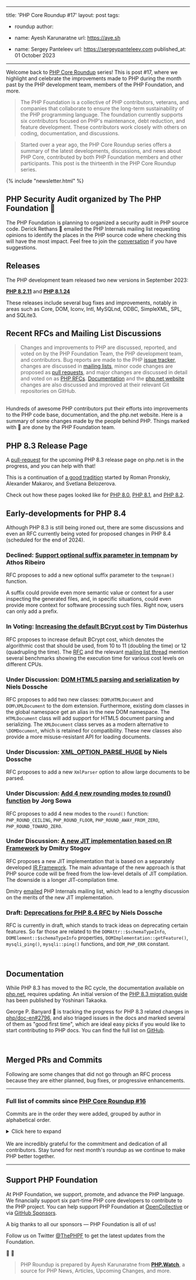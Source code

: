 
---
title: 'PHP Core Roundup #17'
layout: post
tags:
  - roundup
author:
  - name: Ayesh Karunaratne
    url: https://aye.sh
  
  - name: Sergey Panteleev
    url: https://sergeypanteleev.com
published_at: 01 October 2023

---

Welcome back to [PHP Core Roundup](/blog/tag/roundup/) series! This is post #17, where we highlight and celebrate the improvements made to PHP during the month past by the PHP development team, members of the PHP Foundation, and more.

> The PHP Foundation is a collective of PHP contributors, veterans, and companies that collaborate to ensure the long-term sustainability of the PHP programming language. The foundation currently supports six contributors focused on PHP's maintenance, debt reduction, and feature development. These contributors work closely with others on coding, documentation, and discussions.

> Started over a year ago, the PHP Core Roundup series offers a summary of the latest developments, discussions, and news about PHP Core, contributed by both PHP Foundation members and other participants. This post is the thirteenth in the PHP Core Roundup series.

{% include "newsletter.html" %}

## PHP Security Audit organized by The PHP Foundation 💜

The PHP Foundation is planning to organized a security audit in PHP source code. Derick Rethans 💜 emailed the PHP Internals mailing list requesting opinions to identify the places in the PHP source code where checking this will have the most impact. Feel free to join the [conversation](https://externals.io/message/121135) if you have suggestions.

## Releases

The PHP development team released two new versions in September 2023:

**[PHP 8.2.11](TODO)** and **[PHP 8.1.24](TODO)**

These releases include several bug fixes and improvements, notably in areas such as Core, DOM, Iconv, Intl, MySQLnd, ODBC, SimpleXML, SPL, and SQLite3.

## Recent RFCs and Mailing List Discussions


> Changes and improvements to PHP are discussed, reported, and voted on by the PHP Foundation Team, the PHP development team, and contributors. Bug reports are made to the PHP [issue tracker](https://github.com/php/php-src/issues), changes are discussed in [mailing lists](https://www.php.net/mailing-lists.php), minor code changes are proposed as [pull requests](https://github.com/php/php-src/issues), and major changes are discussed in detail and voted on as [PHP RFCs](https://wiki.php.net/rfc). [Documentation](https://github.com/php/doc-en/) and the [php.net website](https://github.com/php/web-php) changes are also discussed and improved at their relevant Git repositories on GitHub.

<br>
Hundreds of awesome PHP contributors put their efforts into improvements to the PHP code base, documentation, and the php.net website. Here is a summary of some changes made by the people behind PHP. Things marked with 💜 are done by the PHP Foundation team.

## PHP 8.3 Release Page

A [pull-request](https://github.com/php/web-php/pull/807) for the upcoming PHP 8.3 release page on php.net is in the progress, and you can help with that!

This is a continuation of [a good tradition](https://externals.io/message/112026) started by Roman Pronskiy, Alexander Makarov, and Svetlana Belozerova.

Check out how these pages looked like for [PHP 8.0](https://www.php.net/releases/8.0/en.php), [PHP 8.1](https://www.php.net/releases/8.1/en.php), and [PHP 8.2](https://www.php.net/releases/8.2/en.php).

## Early-developments for PHP 8.4

Although PHP 8.3 is still being ironed out, there are some discussions and even an RFC currently being voted for proposed changes in PHP 8.4 (scheduled for the end of 2024).

### Declined: [Support optional suffix parameter in tempnam](https://wiki.php.net/rfc/tempnam-suffix-v2) by Athos Ribeiro

RFC proposes to add a new optional suffix parameter to the `tempnam()` function.

A suffix could provide even more semantic value or context for a user inspecting the generated files, and, in specific situations, could even provide more context for software processing such files. Right now, users can only add a prefix.

### In Voting: [Increasing the default BCrypt cost](https://wiki.php.net/rfc/bcrypt_cost_2023) by Tim Düsterhus

RFC proposes to increase default BCrypt cost, which denotes the algorithmic cost that should be used, from 10 to 11 (doubling the time) or 12 (quadrupling the time). The [RFC](https://wiki.php.net/rfc/bcrypt_cost_2023) and the relevant [mailing list thread](https://externals.io/message/121004) mention several benchmarks showing the execution time for various cost levels on different CPUs.

### Under Discussion: [DOM HTML5 parsing and serialization](https://wiki.php.net/rfc/domdocument_html5_parser) by Niels Dossche

RFC proposes to add two new classes: `DOM\HTMLDocument` and `DOM\XMLDocument` to the dom extension. Furthermore, existing dom classes in the global namespace get an alias in the new DOM namespace. The `HTMLDocument` class will add support for HTML5 document parsing and serializing. The `XMLDocument` class serves as a modern alternative to `\DOMDocument`, which is retained for compatibility. These new classes also provide a more misuse-resistant API for loading documents.

### Under Discussion: [XML_OPTION_PARSE_HUGE](https://wiki.php.net/rfc/xml_option_parse_huge) by Niels Dossche

RFC proposes to add a new `XmlParser` option to allow large documents to be parsed.

### Under Discussion: [Add 4 new rounding modes to round() function](https://wiki.php.net/rfc/new_rounding_modes_to_round_function) by Jorg Sowa

RFC proposes to add 4 new modes to the `round()` function: `PHP_ROUND_CEILING`, `PHP_ROUND_FLOOR`, `PHP_ROUND_AWAY_FROM_ZERO`, `PHP_ROUND_TOWARD_ZERO`.

### Under Discussion: [A new JIT implementation based on IR Framework](https://wiki.php.net/rfc/jit-ir) by Dmitry Stogov

RFC proposes a new JIT implementation that is based on a separately developed [IR Framework](https://github.com/dstogov/ir). The main advantage of the new approach is that PHP source code will be freed from the low-level details of JIT compilation. The downside is a longer JIT-compilation time.

Dmitry [emailed](https://externals.io/message/121038) PHP Internals mailing list, which lead to a lengthy discussion on the merits of the new JIT implementation.

### Draft: [Deprecations for PHP 8.4 RFC](https://wiki.php.net/rfc/deprecations_php_8_4) by Niels Dossche

RFC is currently in draft, which stands to track ideas on deprecating certain features. So far those are related to the `DOMAttr::$schemaTypeInfo`, `DOMElement::$schemaTypeInfo` properties, `DOMImplementation::getFeature()`, `mysqli_ping()`, `mysqli::ping()` functions, and `DOM_PHP_ERR` constant.

<br>

## Documentation

While PHP 8.3 has moved to the RC cycle, the documentation available on [php.net](https://php.net), requires updating. An initial version of the [PHP 8.3 migration guide](https://www.php.net/manual/en/migration83.php) has been published by Yoshinari Takaoka.

George P. Banyard 💜 is tracking the progress for PHP 8.3 related changes in [php/doc-en#2796](https://github.com/php/doc-en/issues/2796), and also triaged issues in the docs and marked several of them as "good first time", which are ideal easy picks if you would like to start contributing to PHP docs. You can find the full list on [GitHub](https://github.com/php/doc-en/issues?q=is%3Aopen+is%3Aissue+label%3A%22good+first+issue%22).

<br>

## Merged PRs and Commits

Following are some changes that did not go through an RFC process because they are either planned, bug fixes, or progressive enhancements.
 
---

### Full list of commits  since [PHP Core Roundup #16](/blog/2023/09/01/php-core-roundup-16/)

Commits are in the order they were added, grouped by author in alphabetical order.

<details markdown="1">
  <summary>Click here to expand</summary>

### Alex Dowad
 - `PHP_HAVE_BUILTIN_USUB_OVERFLOW` macro is defined even if __builtin_usub_overflow not available in [50ca24251d](https://github.com/php/php-src/commit/50ca24251d)


### Calvin Buckley
 - ODBC unit tests shouldn&#039;t override odbc.ini location in [a648d39297](https://github.com/php/php-src/commit/a648d39297)
 - Fix persistent procedural ODBC connections not getting closed in [5a2b251610](https://github.com/php/php-src/commit/5a2b251610)
 - Fix memory leak with failed SQLPrepare in [a022ec53bd](https://github.com/php/php-src/commit/a022ec53bd)


### David Carlier
 - zend call stack support for haiku w/o using posix pthread api but the in [GH-12103](https://github.com/php/php-src/pull/12103)
 - Fix [GH-12190](https://github.com/php/php-src/issues/12190): `stream_context_create` with address and port at 0 in [d65c80031a](https://github.com/php/php-src/commit/d65c80031a)
 - Fix [GH-12282](https://github.com/php/php-src/issues/12282): `IntlDateFormatter::construct` should throw an exception is the locale field has an invalid value in [a80db7b52a](https://github.com/php/php-src/commit/a80db7b52a)
 - `ext/intl`: expose dateformat UDAT_PATTERN constant in [f6fae19a10](https://github.com/php/php-src/commit/f6fae19a10)
 - Fix [GH-12243](https://github.com/php/php-src/issues/12243), segfault on `IntlDateFormatter::construct` with dateType set to UDAT_PATTERN but not timeType in [84c4336aa3](https://github.com/php/php-src/commit/84c4336aa3)
 - `zend_call_stack_get` implementation for NetBSD in [aef5225394](https://github.com/php/php-src/commit/aef5225394)


### divinity76
 - random: Perform fewer iterations if SKIP_SLOW_TESTS is set in [GH-12279](https://github.com/php/php-src/pull/12279)
 - support running testsuite with negative niceness in [GH-11481](https://github.com/php/php-src/pull/11481)


### Dmitry Stogov
 - Fixed tracing JIT support for CALLABLE_CONVERT in [GH-12156](https://github.com/php/php-src/pull/12156)
 - Fix ws in [3ffa1c4c3e](https://github.com/php/php-src/commit/3ffa1c4c3e)
 - Fixed tracing jit for BIND_INIT_STATIC_OR_JMP in [95edb50b58](https://github.com/php/php-src/commit/95edb50b58)
 - Fixed uninitialized EX(opline) access (possible Zend/tests/gh12073.phpt crash) in [f1f608bf53](https://github.com/php/php-src/commit/f1f608bf53)
 - Use version of PHP SDK binary tools that uses PHP downloads in [b7af61a154](https://github.com/php/php-src/commit/b7af61a154)


### Florian Sowade
 - Fix [GH-12207](https://github.com/php/php-src/issues/12207) memory leak of doc blocks of static properties in [910f579f14](https://github.com/php/php-src/commit/910f579f14)


### George Peter Banyard 💜
 - `ext/mysqli`: Work on making tests parallizable in [GH-11814](https://github.com/php/php-src/pull/11814)
 - `ext/pcntl`: Remove useless call to `zend_get_callable_name()` in [GH-12241](https://github.com/php/php-src/pull/12241)
 - Fixed oss-fuzz [#62294](https://bugs.php.net/bug.php?id=62294): Unsetting variable after ++/-- on string variable warning in [0b614a6c2b](https://github.com/php/php-src/commit/0b614a6c2b)
 - Zend: Remove dependency on `zend.h` for certain headers in [GH-12166](https://github.com/php/php-src/pull/12166)
 - streams: Checking if a stream is castable should not emit warnings for user defined streams in [d68073c23b](https://github.com/php/php-src/commit/d68073c23b)
 - `ext/pdo`: Refactor `pdo_stmt_construct()` to use newer FCI/FCC API in [GH-12142](https://github.com/php/php-src/pull/12142)
 - Fix OSS Fuzz [#61865](https://bugs.php.net/bug.php?id=61865): Undef variable in ++/-- for declared property that is unset in error handler in [8a392eddf9](https://github.com/php/php-src/commit/8a392eddf9)
 - Fixed bug [GH-12020](https://github.com/php/php-src/issues/12020): `intl_get_error_message()` broken after `MessageFormatter::formatMessage()` fails in [a579fa807c](https://github.com/php/php-src/commit/a579fa807c)
 - Add tests for oss-fuzz-61469: Undef dynamic property in ++/-- unset in error handler in [013bb5769b](https://github.com/php/php-src/commit/013bb5769b)


### Graham Campbell
 - Removed incorrect news items for things already in 8.3.x or earlier in [58b8393cce](https://github.com/php/php-src/commit/58b8393cce)


### Ilija Tovilo 💜
 - Use autoconf for recognizing __builtin_unreachable() in [GH-12266](https://github.com/php/php-src/pull/12266)
 - Fix getpriority test with negative return value in [181598d403](https://github.com/php/php-src/commit/181598d403)
 - Use __builtin_unreachable() directly in `ZEND_UNREACHABLE` in [37ce7199f2](https://github.com/php/php-src/commit/37ce7199f2)
 - Move static property check to assert in [GH-12239](https://github.com/php/php-src/pull/12239)
 - Upgrade to macOS 12 in CI in [55ed7690f4](https://github.com/php/php-src/commit/55ed7690f4)
 - Upload callgrind profile to GA in [GH-12212](https://github.com/php/php-src/pull/12212)
 - Fix filter_var with callback and explicit REQUIRE_SCALAR in [c2fb10d2d2](https://github.com/php/php-src/commit/c2fb10d2d2)
 - Use `zend_error_noreturn` for E_ERROR consistently in [692cea5cbc](https://github.com/php/php-src/commit/692cea5cbc)
 - Fix noreturn with warning that should be an error in [2227fefa17](https://github.com/php/php-src/commit/2227fefa17)
 - Improve invalid cpp modifier message in [011071a3b3](https://github.com/php/php-src/commit/011071a3b3)
 - Fix `zend_separate_if_call_and_write` for FUNC_ARGs in [748adf18fc](https://github.com/php/php-src/commit/748adf18fc)
 - Revert &quot;Skip profiling of sqlite3_step&quot; in [3fb09940fc](https://github.com/php/php-src/commit/3fb09940fc)
 - Skip profiling of sqlite3_step in [bb31a75321](https://github.com/php/php-src/commit/bb31a75321)
 - Revert [479e6593](https://github.com/php/php-src/commit/479e65933154f1da92e6a820000e3bd3b2392874) in [3433dab5f7](https://github.com/php/php-src/commit/3433dab5f7)
 - Fix freeing of incompletely initialized closures in [af2110e664](https://github.com/php/php-src/commit/af2110e664)
 - `xfail` mbstring test on Windows 32-bit in [6b74f1f745](https://github.com/php/php-src/commit/6b74f1f745)
 - Fix master branch check in find-target-branch.bat in [9ce9c11ee8](https://github.com/php/php-src/commit/9ce9c11ee8)
 - Include branch in benchmarking information in [ee6f9e294c](https://github.com/php/php-src/commit/ee6f9e294c)


### Jakub Zelenka 💜
 - Prepare NEWS for PHP 8.3.0RC4 in [517411d2fb](https://github.com/php/php-src/commit/517411d2fb)
 - Reduce impact of stream file path check in filestat in [5e8c992c78](https://github.com/php/php-src/commit/5e8c992c78)
 - Fix [GH-12151](https://github.com/php/php-src/issues/12151): str_getcsv ending with escape zero segfualt in [64ebadcac5](https://github.com/php/php-src/commit/64ebadcac5)
 - Use version of PHP SDK binary tools that uses PHP downloads in [GH-12085](https://github.com/php/php-src/pull/12085)


### ju1ius
 - Prevents double call to internal iterator rewind handler in [da7a66d647](https://github.com/php/php-src/commit/da7a66d647)
 - adds failing test case for [GH-12060](https://github.com/php/php-src/issues/12060) in [9658d9ada4](https://github.com/php/php-src/commit/9658d9ada4)


### Kamil Tekiela
 - Remove MySQL 4.1 checks in [83738fc9a4](https://github.com/php/php-src/commit/83738fc9a4)
 - Improve mysqli_character_set_name tests in [5f6bf3edd6](https://github.com/php/php-src/commit/5f6bf3edd6)


### Levi Morrison
 - Set func pointer to null in Closure __invoke in [GH-12275](https://github.com/php/php-src/pull/12275)


### Lewis Cowles
 - ci: more verbose output in [GH-12264](https://github.com/php/php-src/pull/12264)


### Max Semenik
 - Fix [GH-12186](https://github.com/php/php-src/issues/12186): segfault copying/cloning a finalized HashContext in [10f5a06d3c](https://github.com/php/php-src/commit/10f5a06d3c)


### Máté Kocsis 💜
 - Fix predefined constant page synchonization in [cc2a68e588](https://github.com/php/php-src/commit/cc2a68e588)
 - Fix [GH-12123](https://github.com/php/php-src/issues/12123) Make _ZEND_TYPE_PREFIX apply only for MSVC in [45c7e3b06b](https://github.com/php/php-src/commit/45c7e3b06b)
 - Fix type of the `PHP_FLOAT_DIG` constant in [58657ff26a](https://github.com/php/php-src/commit/58657ff26a)
 - Fix type of the `PHP_FLOAT_DIG` constant in [2fad7cdd60](https://github.com/php/php-src/commit/2fad7cdd60)
 - Improve detection of predefined constants in [2cb4d00693](https://github.com/php/php-src/commit/2cb4d00693)
 - Add support for verifying and syncronizing predefined constants with the manual in [0363dbfef4](https://github.com/php/php-src/commit/0363dbfef4)
 - Align class name detection to the new class synopsis format in [c5fb8b6a6b](https://github.com/php/php-src/commit/c5fb8b6a6b)


### Niels Dossche
 - Revert &quot;Fix [GH-10008](https://github.com/php/php-src/issues/10008): Narrowing occurred during type inference of `ZEND_ADD_ARRAY_ELEMENT`&quot; in [643c4ba417](https://github.com/php/php-src/commit/643c4ba417)
 - Fix compile error with -Werror=incompatible-function-pointer-types and old libxml2 in [df89409aba](https://github.com/php/php-src/commit/df89409aba)
 - Fix [GH-10008](https://github.com/php/php-src/issues/10008): Narrowing occurred during type inference of `ZEND_ADD_ARRAY_ELEMENT` in [e72fc12058](https://github.com/php/php-src/commit/e72fc12058)
 - Fix type error on `XSLTProcessor::transformToDoc` return value with SimpleXML in [2a7f23e9b9](https://github.com/php/php-src/commit/2a7f23e9b9)
 - Restore old namespace reconciliation behaviour in [e127f87114](https://github.com/php/php-src/commit/e127f87114)
 - Fix [GH-11997](https://github.com/php/php-src/issues/11997): ctype_alnum 5 times slower in PHP 8.1 or greater in [07811b6390](https://github.com/php/php-src/commit/07811b6390)
 - Fix [GH-12297](https://github.com/php/php-src/issues/12297): PHP Startup: Invalid library (maybe not a PHP library) &#039;mysqlnd.so&#039; in Unknown on line in [14fc3d1566](https://github.com/php/php-src/commit/14fc3d1566)
 - Fix [GH-12167](https://github.com/php/php-src/issues/12167) and [GH-12169](https://github.com/php/php-src/issues/12169): Unable to get comment or processing instruction contents in SimpleXML in [82a84d0b7b](https://github.com/php/php-src/commit/82a84d0b7b)
 - Make sure core module has number 0 in [GH-12272](https://github.com/php/php-src/pull/12272)
 - Extend C14N fast path to HTML documents too in [GH-12293](https://github.com/php/php-src/pull/12293)
 - Remove unnecessary libxml2 version checks in [6a7b96529b](https://github.com/php/php-src/commit/6a7b96529b)
 - Add additional test for special cases for C14N in [916dedf7d7](https://github.com/php/php-src/commit/916dedf7d7)
 - Remove unnecessary invalidation in [554f659602](https://github.com/php/php-src/commit/554f659602)
 - Implement [#53655](https://bugs.php.net/bug.php?id=53655): Improve speed of DOMNode::C14N() on large XML documents in [5d68d61943](https://github.com/php/php-src/commit/5d68d61943)
 - Fix memory leak when calling `xml_parse_into_struct()` twice in [30f26b587a](https://github.com/php/php-src/commit/30f26b587a)
 - Fix return type of stub of `xml_parse_into_struct()` in [b1d9a8d321](https://github.com/php/php-src/commit/b1d9a8d321)
 - Fix [GH-12215](https://github.com/php/php-src/issues/12215): Module entry being overwritten causes type errors in `ext/dom` (PHP 8.4) in [8a812c3fda](https://github.com/php/php-src/commit/8a812c3fda)
 - Fix [GH-12215](https://github.com/php/php-src/issues/12215): Module entry being overwritten causes type errors in `ext/dom` (&lt;= PHP 8.3) in [da6097ffc8](https://github.com/php/php-src/commit/da6097ffc8)
 - Fix bug [#55098](https://bugs.php.net/bug.php?id=55098): SimpleXML iteration produces infinite loop in [1a4e401bf0](https://github.com/php/php-src/commit/1a4e401bf0)
 - Fix [GH-11956](https://github.com/php/php-src/issues/11956): PCRE regular expressions with JIT enabled gives different result in [d61efdfe97](https://github.com/php/php-src/commit/d61efdfe97)
 - Fix [GH-12208](https://github.com/php/php-src/issues/12208): SimpleXML infinite loop when a cast is used inside a foreach in [486276f0f9](https://github.com/php/php-src/commit/486276f0f9)
 - Simplify `php_sxe_count_elements_helper()` by using non-destructive iterator reset in [8f9626c0f7](https://github.com/php/php-src/commit/8f9626c0f7)
 - Add a test case for iterator and empty &amp; var_dump interactions in [fe98a16af7](https://github.com/php/php-src/commit/fe98a16af7)
 - Use `php_sxe_reset_iterator_no_clear_iter_data()` to avoid having to store and restore iterator data in [550ec29821](https://github.com/php/php-src/commit/550ec29821)
 - Remove unnecessary _IS_BOOL case in [GH-12230](https://github.com/php/php-src/pull/12230)
 - Fix [GH-12223](https://github.com/php/php-src/issues/12223): Entity reference produces infinite loop in var_dump/print_r in [39a9e561f9](https://github.com/php/php-src/commit/39a9e561f9)
 - Fix [GH-12192](https://github.com/php/php-src/issues/12192): SimpleXML infinite loop when getName() is called within foreach in [4d888cf53f](https://github.com/php/php-src/commit/4d888cf53f)
 - Simplify node check in simplexml in [0fee720173](https://github.com/php/php-src/commit/0fee720173)
 - Fix [GH-12170](https://github.com/php/php-src/issues/12170): Can&#039;t use xpath with comments in SimpleXML in [747335f100](https://github.com/php/php-src/commit/747335f100)
 - Small optimization in `php_sxe_get_first_node()` by avoiding unwrapping iterator data in [GH-12194](https://github.com/php/php-src/pull/12194)
 - Fix [#52751](https://bugs.php.net/bug.php?id=52751): XPath processing-`instruction()` function is not supported in [107443b311](https://github.com/php/php-src/commit/107443b311)
 - Deduplicate ParentNode and ChildNode interface implementations using @implementation-alias in [f2fede56c8](https://github.com/php/php-src/commit/f2fede56c8)
 - Remove useless SKIP_TEXT() invokes in [GH-12164](https://github.com/php/php-src/pull/12164)
 - Preallocate result array size in simplexml xpath in [d18bab5562](https://github.com/php/php-src/commit/d18bab5562)
 - Remove obsolete libxml2 code in [0ea268b51a](https://github.com/php/php-src/commit/0ea268b51a)
 - Use `zend_get_gc_buffer_add_fcc()` in [49980ee89d](https://github.com/php/php-src/commit/49980ee89d)
 - Fix build with sqlite3 gc and fci/fcc api in [1d59b37742](https://github.com/php/php-src/commit/1d59b37742)
 - Fix [GH-11878](https://github.com/php/php-src/issues/11878): SQLite3 callback functions cause a memory leak with a callable array in [07a9d2fb32](https://github.com/php/php-src/commit/07a9d2fb32)
 - Add `DOMNode::compareDocumentPosition()` in [GH-12146](https://github.com/php/php-src/pull/12146)
 - Replace always-false attribute type check with assertion in [8c2c69494e](https://github.com/php/php-src/commit/8c2c69494e)
 - Update bundled pcre2 to 10.42 in [c4e8f652c5](https://github.com/php/php-src/commit/c4e8f652c5)
 - Remove DOM_NO_ARGS() and DOM_NOT_IMPLEMENTED() in [GH-12147](https://github.com/php/php-src/pull/12147)
 - Tweak behaviour of dynamic properties wrt error handlers in [eee1617f38](https://github.com/php/php-src/commit/eee1617f38)
 - Use `zend_result` as return for properties in `ext/dom` in [GH-12113](https://github.com/php/php-src/pull/12113)
 - Preallocate result array size in xpath in [GH-12105](https://github.com/php/php-src/pull/12105)
 - Add XPath tests for basic types in [7be47953a3](https://github.com/php/php-src/commit/7be47953a3)
 - Add XPath test with a context node in [07c688f224](https://github.com/php/php-src/commit/07c688f224)


### Peter Kokot
 - Remove _IO_cookie_io_functions_t in favor of cookie_io_functions_t in [abed8b8e41](https://github.com/php/php-src/commit/abed8b8e41)
 - Fix too many arguments in FPM ACL compile check in [GH-12242](https://github.com/php/php-src/pull/12242)
 - Remove unused `--with-zlib-dir` configure option in [a8e1b1018d](https://github.com/php/php-src/commit/a8e1b1018d)
 - Remove unneeded `zend_language_parser.h` patch in [GH-12178](https://github.com/php/php-src/pull/12178)


### Remi Collet
 - Fix port conflict 64324 used in `bug51056.phpt` in [80266f80d4](https://github.com/php/php-src/commit/80266f80d4)
 - zip: add new test for dynamic files in [57123ee489](https://github.com/php/php-src/commit/57123ee489)
 - also display PHP version in phpize in [c3c4b5356a](https://github.com/php/php-src/commit/c3c4b5356a)
 - ensure displays_errors is off (default) in [1f2cfd8009](https://github.com/php/php-src/commit/1f2cfd8009)


### Thomas Hurst
 - Fix [GH-12273](https://github.com/php/php-src/issues/12273) - configure __builtin_cpu_init() check in [66a33dbdce](https://github.com/php/php-src/commit/66a33dbdce)
 - Fix [GH-12273](https://github.com/php/php-src/issues/12273) - configure __builtin_cpu_init() check in [d93800ec0f](https://github.com/php/php-src/commit/d93800ec0f)


### Tim Düsterhus
 - abs: Make `value == ZEND_LONG_MIN` an unexpected branch in [9e66bc9b97](https://github.com/php/php-src/commit/9e66bc9b97)
 - round: Make `fractional == 0.5` an unexpected branch in [865535267b](https://github.com/php/php-src/commit/865535267b)
 - Unify type juggling in `math.c` in [GH-12286](https://github.com/php/php-src/pull/12286)
 - UPGRADING: Move the validation of the rounding mode to Backward Incompatible Changes in [659c06d4c9](https://github.com/php/php-src/commit/659c06d4c9)
 - `round()`: Validate the rounding mode in [GH-12252](https://github.com/php/php-src/pull/12252)
 - Reimplement `php_round_helper()` using `modf()` in [GH-12220](https://github.com/php/php-src/pull/12220)
 - Fix #[Override] on traits overriding a parent method without a matching interface in [GH-12205](https://github.com/php/php-src/pull/12205)
 - Show the integer size in `phpinfo()` in [GH-12201](https://github.com/php/php-src/pull/12201)
 - Add abstract __construct() test for #[\Override] (024.phpt) in [0e9d658dd2](https://github.com/php/php-src/commit/0e9d658dd2)
 - Update GitHub Action workflows to `actions/checkout@v4` (8.3+) in [99cd81cd0a](https://github.com/php/php-src/commit/99cd81cd0a)
 - Update GitHub Action workflows to `actions/checkout@v4` in [45e60e585e](https://github.com/php/php-src/commit/45e60e585e)


### twosee
 - Fix `socket_export_stream()` with wrong protocol in [b5da98b972](https://github.com/php/php-src/commit/b5da98b972)

</details>
<br>
We are incredibly grateful for the commitment and dedication of all contributors. Stay tuned for next month's roundup as we continue to make PHP better together.

<br>

---

## Support PHP Foundation

At PHP Foundation, we support, promote, and advance the PHP language. We financially support six part-time PHP core developers to contribute to the PHP project. You can help support PHP Foundation at [OpenCollective](https://opencollective.com/phpfoundation) or via [GitHub Sponsors](https://github.com/sponsors/ThePHPF).

A big thanks to all our sponsors — PHP Foundation is all of us!

Follow us on Twitter [@ThePHPF](https://twitter.com/thephpf) to get the latest updates from the Foundation.

💜️ 🐘

> PHP Roundup is prepared by Ayesh Karunaratne from **[PHP.Watch](https://php.watch)**, a source for PHP News, Articles, Upcoming Changes, and more. 



